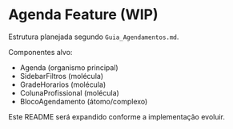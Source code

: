 # Agenda Feature (WIP)

Estrutura planejada segundo `Guia_Agendamentos.md`.

Componentes alvo:

- Agenda (organismo principal)
- SidebarFiltros (molécula)
- GradeHorarios (molécula)
- ColunaProfissional (molécula)
- BlocoAgendamento (átomo/complexo)

Este README será expandido conforme a implementação evoluir.
